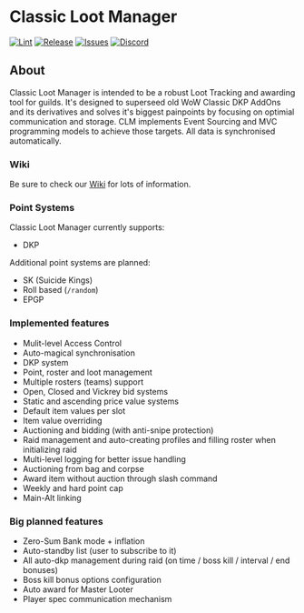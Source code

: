 Classic Loot Manager
====================

[![Lint](https://github.com/ClassicLootManager/ClassicLootManager/actions/workflows/lint.yml/badge.svg)](https://github.com/ClassicLootManager/ClassicLootManager)
[![Release](https://img.shields.io/github/v/release/ClassicLootManager/classiclootmanager.svg?color=important)](https://github.com/ClassicLootManager/ClassicLootManager/releases)
[![Issues](https://img.shields.io/github/issues/ClassicLootManager/classiclootmanager?color=blue)](https://github.com/ClassicLootManager/ClassicLootManager/issues)
[![Discord](https://img.shields.io/discord/813686248841019392?label=discord)](https://discord.gg/Qjn8KdD8yt)


About
--------------
Classic Loot Manager is intended to be a robust Loot Tracking and awarding tool for guilds. 
It's designed to superseed old WoW Classic DKP AddOns and its derivatives and solves it's biggest painpoints by focusing on optimial communication and storage. CLM implements Event Sourcing and MVC programming models to achieve those targets. All data is synchronised automatically.

### Wiki
Be sure to check our [Wiki](https://github.com/ClassicLootManager/ClassicLootManager/wiki) for lots of information.

### Point Systems
Classic Loot Manager currently supports:
* DKP  

Additional point systems are planned:
* SK (Suicide Kings)
* Roll based (`/random`)
* EPGP

### Implemented features
* Mulit-level Access Control
* Auto-magical synchronisation
* DKP system
* Point, roster and loot management
* Multiple rosters (teams) support
* Open, Closed and Vickrey bid systems
* Static and ascending price value systems
* Default item values per slot
* Item value overriding
* Auctioning and bidding (with anti-snipe protection)
* Raid management and auto-creating profiles and filling roster when initializing raid
* Multi-level logging for better issue handling
* Auctioning from bag and corpse
* Award item without auction through slash command
* Weekly and hard point cap
* Main-Alt linking
### Big planned features
* Zero-Sum Bank mode + inflation
* Auto-standby list (user to subscribe to it)
* All auto-dkp management during raid (on time / boss kill / interval / end bonuses)
* Boss kill bonus options configuration
* Auto award for Master Looter
* Player spec communication mechanism